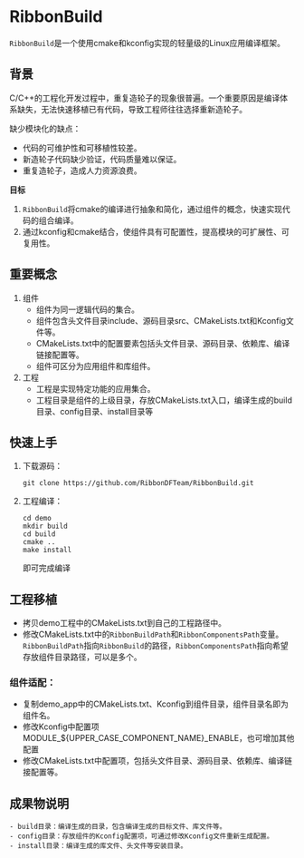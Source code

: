 # RibbonBuild

`RibbonBuild`是一个使用cmake和kconfig实现的轻量级的Linux应用编译框架。

## 背景
C/C++的工程化开发过程中，重复造轮子的现象很普遍。一个重要原因是编译体系缺失，无法快速移植已有代码，导致工程师往往选择重新造轮子。

缺少模块化的缺点：
- 代码的可维护性和可移植性较差。
- 新造轮子代码缺少验证，代码质量难以保证。
- 重复造轮子，造成人力资源浪费。

**目标**
1. `RibbonBuild`将cmake的编译进行抽象和简化，通过组件的概念，快速实现代码的组合编译。
2. 通过kconfig和cmake结合，使组件具有可配置性，提高模块的可扩展性、可复用性。

## 重要概念
1. 组件
   - 组件为同一逻辑代码的集合。
   - 组件包含头文件目录include、源码目录src、CMakeLists.txt和Kconfig文件等。
   - CMakeLists.txt中的配置要素包括头文件目录、源码目录、依赖库、编译链接配置等。
   - 组件可区分为应用组件和库组件。
2. 工程
   - 工程是实现特定功能的应用集合。
   - 工程目录是组件的上级目录，存放CMakeLists.txt入口，编译生成的build目录、config目录、install目录等

## 快速上手
1. 下载源码：
    ```
    git clone https://github.com/RibbonDFTeam/RibbonBuild.git
    ```
2. 工程编译：
    ```
    cd demo
    mkdir build
    cd build
    cmake ..
    make install
    ```
    即可完成编译

## 工程移植
   - 拷贝demo工程中的CMakeLists.txt到自己的工程路径中。
   - 修改CMakeLists.txt中的`RibbonBuildPath`和`RibbonComponentsPath`变量。`RibbonBuildPath`指向`RibbonBuild`的路径，`RibbonComponentsPath`指向希望存放组件目录路径，可以是多个。
   ### 组件适配：
   - 复制demo_app中的CMakeLists.txt、Kconfig到组件目录，组件目录名即为组件名。
   - 修改Kconfig中配置项MODULE_${UPPER_CASE_COMPONENT_NAME}_ENABLE，也可增加其他配置
   - 修改CMakeLists.txt中配置项，包括头文件目录、源码目录、依赖库、编译链接配置等。

## 成果物说明
    - build目录：编译生成的目录，包含编译生成的目标文件、库文件等。
    - config目录：存放组件的Kconfig配置项，可通过修改Kconfig文件重新生成配置。
    - install目录：编译生成的库文件、头文件等安装目录。
